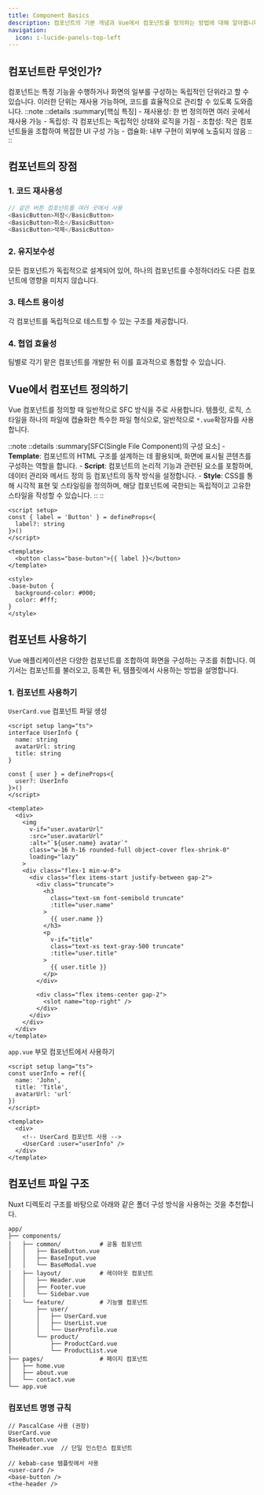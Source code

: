 ```yaml
---
title: Component Basics
description: 컴포넌트의 기본 개념과 Vue에서 컴포넌트를 정의하는 방법에 대해 알아봅니다.
navigation:
  icon: i-lucide-panels-top-left
---
```


## 컴포넌트란 무엇인가?
컴포넌트는 특정 기능을 수행하거나 화면의 일부를 구성하는 독립적인 단위라고 할 수 있습니다. 
이러한 단위는 재사용 가능하며, 코드를 효율적으로 관리할 수 있도록 도와줍니다.
::note
  ::details
  :summary[핵심 특징]
    - 재사용성: 한 번 정의하면 여러 곳에서 재사용 가능
    - 독립성: 각 컴포넌트는 독립적인 상태와 로직을 가짐
    - 조합성: 작은 컴포넌트들을 조합하여 복잡한 UI 구성 가능
    - 캡슐화: 내부 구현이 외부에 노출되지 않음
  ::
::

## 컴포넌트의 장점
### 1. 코드 재사용성
```javascript
// 같은 버튼 컴포넌트를 여러 곳에서 사용
<BasicButton>저장</BasicButton>
<BasicButton>취소</BasicButton>
<BasicButton>삭제</BasicButton>
```
### 2. 유지보수성
모든 컴포넌트가 독립적으로 설계되어 있어, 하나의 컴포넌트를 수정하더라도 다른 컴포넌트에 영향을 미치지 않습니다.

### 3. 테스트 용이성  
각 컴포넌트를 독립적으로 테스트할 수 있는 구조를 제공합니다.

### 4. 협업 효율성
팀별로 각기 맡은 컴포넌트를 개발한 뒤 이를 효과적으로 통합할 수 있습니다.

## Vue에서 컴포넌트 정의하기
Vue 컴포넌트를 정의할 때 일반적으로 SFC 방식을 주로 사용합니다. 템플릿, 로직, 스타일을 하나의 파일에 캡슐화한 특수한 파일 형식으로, 
일반적으로 `*.vue`확장자를 사용합니다.

::note
  ::details
  :summary[SFC(Single File Component)의 구성 요소]
    - **Template**: 컴포넌트의 HTML 구조를 설계하는 데 활용되며, 화면에 표시될 콘텐츠를 구성하는 역할을 합니다.
    - **Script**: 컴포넌트의 논리적 기능과 관련된 요소를 포함하며, 데이터 관리와 메서드 정의 등 컴포넌트의 동작 방식을 설정합니다. 
    - **Style**: CSS를 통해 시각적 표현 및 스타일링을 정의하며, 해당 컴포넌트에 국한되는 독립적이고 고유한 스타일을 작성할 수 있습니다.
  ::
::

```vue
<script setup>
const { label = 'Button' } = defineProps<{
  label?: string
}>()
</script>

<template>
  <button class="base-buton">{{ label }}</button>
</template>

<style>
.base-buton {
  background-color: #000;
  color: #fff;
}
</style>

```
## 컴포넌트 사용하기
Vue 애플리케이션은 다양한 컴포넌트를 조합하여 화면을 구성하는 구조를 취합니다. 
여기서는 컴포넌트를 불러오고, 등록한 뒤, 템플릿에서 사용하는 방법을 설명합니다.

### 1. 컴포넌트 사용하기
`UserCard.vue` 컴포넌트 파일 생성
```vue
<script setup lang="ts">
interface UserInfo {
  name: string
  avatarUrl: string
  title: string
}

const { user } = defineProps<{
  user?: UserInfo
}>()
</script>

<template>
  <div>
    <img
      v-if="user.avatarUrl"
      :src="user.avatarUrl"
      :alt="`${user.name} avatar`"
      class="w-16 h-16 rounded-full object-cover flex-shrink-0"
      loading="lazy"
    >
    <div class="flex-1 min-w-0">
      <div class="flex items-start justify-between gap-2">
        <div class="truncate">
          <h3
            class="text-sm font-semibold truncate"
            :title="user.name"
          >
            {{ user.name }}
          </h3>
          <p
            v-if="title"
            class="text-xs text-gray-500 truncate"
            :title="user.title"
          >
            {{ user.title }}
          </p>
        </div>

        <div class="flex items-center gap-2">
          <slot name="top-right" />
        </div>
      </div>
    </div>
  </div>
</template>
```

`app.vue` 부모 컴포넌트에서 사용하기
```vue
<script setup lang="ts">
const userInfo = ref({
  name: 'John',
  title: 'Title',
  avatarUrl: 'url'
})
</script>

<template>
  <div>
    <!-- UserCard 컴포넌트 사용 -->
    <UserCard :user="userInfo" />
  </div>
</template>

```

## 컴포넌트 파일 구조
Nuxt 디렉토리 구조를 바탕으로 아래와 같은 폴더 구성 방식을 사용하는 것을 추천합니다.
```
app/
├── components/
│   ├── common/           # 공통 컴포넌트
│   │   ├── BaseButton.vue
│   │   ├── BaseInput.vue
│   │   └── BaseModal.vue
│   ├── layout/           # 레이아웃 컴포넌트
│   │   ├── Header.vue
│   │   ├── Footer.vue
│   │   └── Sidebar.vue
│   └── feature/          # 기능별 컴포넌트
│       ├── user/
│       │   ├── UserCard.vue
│       │   ├── UserList.vue
│       │   └── UserProfile.vue
│       └── product/
│           ├── ProductCard.vue
│           └── ProductList.vue
├── pages/                # 페이지 컴포넌트
│   ├── home.vue
│   ├── about.vue
│   └── contact.vue
└── app.vue
```
### 컴포넌트 명명 규칙
```
// PascalCase 사용 (권장)
UserCard.vue
BaseButton.vue
TheHeader.vue  // 단일 인스턴스 컴포넌트

// kebab-case 템플릿에서 사용
<user-card />
<base-button />
<the-header />
```
